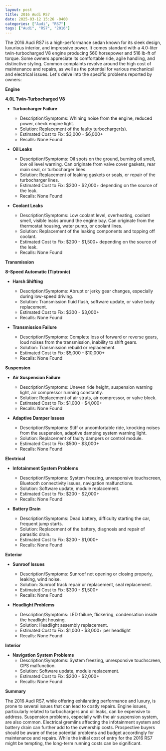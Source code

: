 ```yaml
---
layout: post
title: 2016 Audi RS7
date: 2025-03-12 15:26 -0400
categories: ["Audi", "RS7"]
tags: ["Audi", "RS7", "2016"]
---
```

The 2016 Audi RS7 is a high-performance sedan known for its sleek design, luxurious interior, and impressive power. It comes standard with a 4.0-liter twin-turbocharged V8 engine producing 560 horsepower and 516 lb-ft of torque. Some owners appreciate its comfortable ride, agile handling, and distinctive styling. Common complaints revolve around the high cost of maintenance and repairs, as well as the potential for various mechanical and electrical issues. Let's delve into the specific problems reported by owners:

**Engine**

**4.0L Twin-Turbocharged V8**

*   **Turbocharger Failure**
    *   Description/Symptoms: Whining noise from the engine, reduced power, check engine light.
    *   Solution: Replacement of the faulty turbocharger(s).
    *   Estimated Cost to Fix: $3,000 - $6,000+
    *   Recalls: None Found

*   **Oil Leaks**
    *   Description/Symptoms: Oil spots on the ground, burning oil smell, low oil level warning. Can originate from valve cover gaskets, rear main seal, or turbocharger lines.
    *   Solution: Replacement of leaking gaskets or seals, or repair of the turbocharger lines.
    *   Estimated Cost to Fix: $200 - $2,000+ depending on the source of the leak.
    *   Recalls: None Found

*   **Coolant Leaks**
    *   Description/Symptoms: Low coolant level, overheating, coolant smell, visible leaks around the engine bay. Can originate from the thermostat housing, water pump, or coolant lines.
    *   Solution: Replacement of the leaking components and topping off coolant.
    *   Estimated Cost to Fix: $200 - $1,500+ depending on the source of the leak.
    *   Recalls: None Found

**Transmission**

**8-Speed Automatic (Tiptronic)**

*   **Harsh Shifting**
    *   Description/Symptoms: Abrupt or jerky gear changes, especially during low-speed driving.
    *   Solution: Transmission fluid flush, software update, or valve body replacement.
    *   Estimated Cost to Fix: $300 - $3,000+
    *   Recalls: None Found

*   **Transmission Failure**
    *   Description/Symptoms: Complete loss of forward or reverse gears, loud noises from the transmission, inability to shift gears.
    *   Solution: Transmission rebuild or replacement.
    *   Estimated Cost to Fix: $5,000 - $10,000+
    *   Recalls: None Found

**Suspension**

*   **Air Suspension Failure**
    *   Description/Symptoms: Uneven ride height, suspension warning light, air compressor running constantly.
    *   Solution: Replacement of air struts, air compressor, or valve block.
    *   Estimated Cost to Fix: $1,000 - $4,000+
    *   Recalls: None Found

*   **Adaptive Damper Issues**
    *   Description/Symptoms: Stiff or uncomfortable ride, knocking noises from the suspension, adaptive damping system warning light.
    *   Solution: Replacement of faulty dampers or control module.
    *   Estimated Cost to Fix: $500 - $3,000+
    *   Recalls: None Found

**Electrical**

*   **Infotainment System Problems**
    *   Description/Symptoms: System freezing, unresponsive touchscreen, Bluetooth connectivity issues, navigation malfunctions.
    *   Solution: Software update, module replacement.
    *   Estimated Cost to Fix: $200 - $2,000+
    *   Recalls: None Found

*   **Battery Drain**
    *   Description/Symptoms: Dead battery, difficulty starting the car, frequent jump starts.
    *   Solution: Replacement of the battery, diagnosis and repair of parasitic drain.
    *   Estimated Cost to Fix: $200 - $1,000+
    *   Recalls: None Found

**Exterior**

*   **Sunroof Issues**
    *   Description/Symptoms: Sunroof not opening or closing properly, leaking, wind noise.
    *   Solution: Sunroof track repair or replacement, seal replacement.
    *   Estimated Cost to Fix: $300 - $1,500+
    *   Recalls: None Found

*   **Headlight Problems**
    *   Description/Symptoms: LED failure, flickering, condensation inside the headlight housing.
    *   Solution: Headlight assembly replacement.
    *   Estimated Cost to Fix: $1,000 - $3,000+ per headlight
    *   Recalls: None Found

**Interior**

*   **Navigation System Problems**
    *   Description/Symptoms: System freezing, unresponsive touchscreen, GPS malfunction.
    *   Solution: Software update, module replacement.
    *   Estimated Cost to Fix: $200 - $2,000+
    *   Recalls: None Found

**Summary**

The 2016 Audi RS7, while offering exhilarating performance and luxury, is prone to several issues that can lead to costly repairs. Engine issues, particularly related to turbochargers and oil leaks, can be expensive to address. Suspension problems, especially with the air suspension system, are also common. Electrical gremlins affecting the infotainment system and battery drain can further add to the ownership costs. Prospective buyers should be aware of these potential problems and budget accordingly for maintenance and repairs. While the initial cost of entry for the 2016 RS7 might be tempting, the long-term running costs can be significant.

